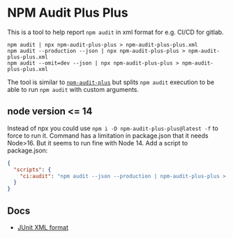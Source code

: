 # NPM Audit Plus Plus

This is a tool to help report `npm audit` in xml format for e.g. CI/CD for gitlab.

```
npm audit | npx npm-audit-plus-plus > npm-audit-plus-plus.xml
npm audit --production --json | npx npm-audit-plus-plus > npm-audit-plus-plus.xml
npm audit --omit=dev --json | npx npm-audit-plus-plus > npm-audit-plus-plus.xml
```

The tool is similar to [`npm-audit-plus`](https://github.com/freedomofpress/npm-audit-plus) but splits `npm audit` execution to be able to run `npm audit` with custom arguments.

## node version <= 14

Instead of npx you could use `npm i -D npm-audit-plus-plus@latest -f` to force to run it. Command has a limitation in package.json that it needs Node>16. But it seems to run fine with Node 14. Add a script to package.json:

```json
{
  "scripts": {
    "ci:audit": "npm audit --json --production | npm-audit-plus-plus > npm-audit.junit.xml"
  }
}
```

## Docs

- [JUnit XML format](https://www.ibm.com/docs/en/developer-for-zos/14.1?topic=formats-junit-xml-format)
